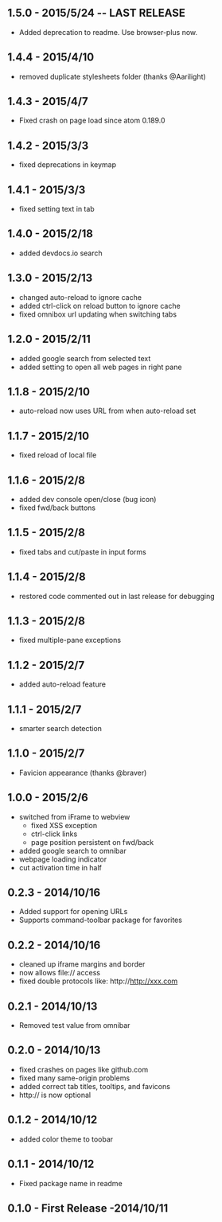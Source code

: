 ## 1.5.0 - 2015/5/24 -- LAST RELEASE
- Added deprecation to readme.  Use browser-plus now.

## 1.4.4 - 2015/4/10
- removed duplicate stylesheets folder (thanks @Aarilight)

## 1.4.3 - 2015/4/7
- Fixed crash on page load since atom 0.189.0

## 1.4.2 - 2015/3/3
- fixed deprecations in keymap

## 1.4.1 - 2015/3/3
- fixed setting text in tab

## 1.4.0 - 2015/2/18
- added devdocs.io search

## 1.3.0 - 2015/2/13
- changed auto-reload to ignore cache
- added ctrl-click on reload button to ignore cache
- fixed omnibox url updating when switching tabs

## 1.2.0 - 2015/2/11
- added google search from selected text
- added setting to open all web pages in right pane

## 1.1.8 - 2015/2/10
- auto-reload now uses URL from when auto-reload set

## 1.1.7 - 2015/2/10
- fixed reload of local file

## 1.1.6 - 2015/2/8
- added dev console open/close (bug icon)
- fixed fwd/back buttons

## 1.1.5 - 2015/2/8
- fixed tabs and cut/paste in input forms

## 1.1.4 - 2015/2/8
- restored code commented out in last release for debugging

## 1.1.3 - 2015/2/8
- fixed multiple-pane exceptions

## 1.1.2 - 2015/2/7
- added auto-reload feature

## 1.1.1 - 2015/2/7
- smarter search detection

## 1.1.0 - 2015/2/7
- Favicion appearance (thanks @braver)

## 1.0.0 - 2015/2/6
- switched from iFrame to webview
  - fixed XSS exception
  - ctrl-click links
  - page position persistent on fwd/back
- added google search to omnibar
- webpage loading indicator
- cut activation time in half

## 0.2.3 - 2014/10/16
- Added support for opening URLs
- Supports command-toolbar package for favorites

## 0.2.2 - 2014/10/16

- cleaned up iframe margins and border
- now allows file:// access
- fixed double protocols like:  http://http://xxx.com

## 0.2.1 - 2014/10/13

- Removed test value from omnibar

## 0.2.0 - 2014/10/13

- fixed crashes on pages like github.com
- fixed many same-origin problems
- added correct tab titles, tooltips, and favicons
- http:// is now optional

## 0.1.2 - 2014/10/12

- added color theme to toobar

## 0.1.1 - 2014/10/12

- Fixed package name in readme

## 0.1.0 - First Release -2014/10/11
